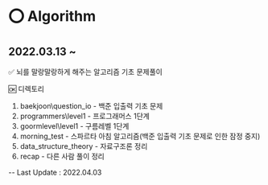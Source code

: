 # ⭕ Algorithm
## 2022.03.13 ~ 

✅ 뇌를 말랑말랑하게 해주는 알고리즘 기초 문제풀이

🆗 디렉토리
1. baekjoon\question_io - 백준 입출력 기초 문제
2. programmers\level1 - 프로그래머스 1단계 
3. goormlevel\level1 - 구름레벨 1단계
4. morning_test - 스파르타 아침 알고리즘(백준 입출력 기초 문제로 인한 잠정 중지)
5. data_structure_theory - 자료구조론 정리
6. recap - 다른 사람 풀이 정리

-- Last Update : 2022.04.03

